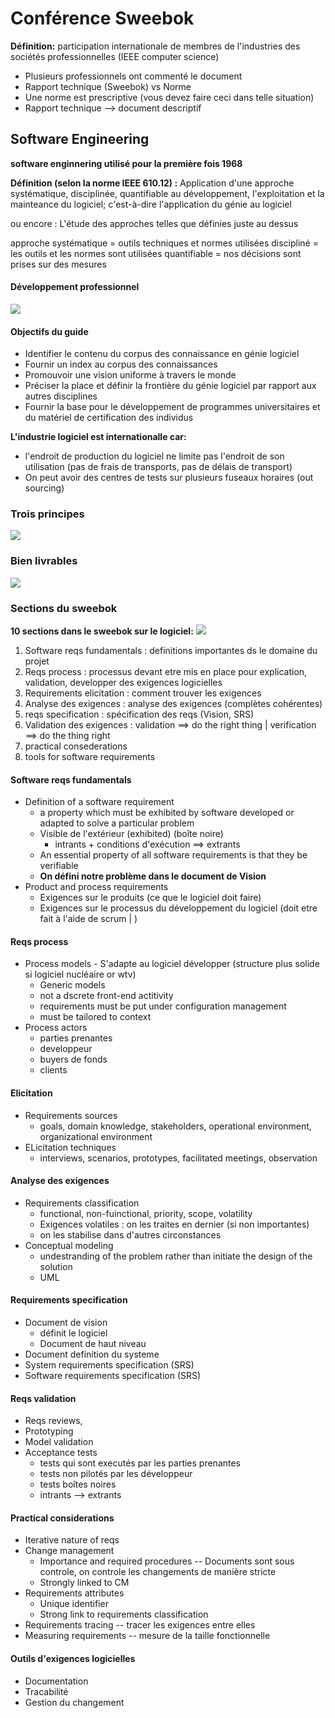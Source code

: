 # Conférence Sweebok

**Définition:** participation internationale de membres de l'industries des sociétés professionnelles (IEEE computer science)

- Plusieurs professionnels ont commenté le document
- Rapport technique (Sweebok) vs Norme
- Une norme est prescriptive (vous devez faire ceci dans telle situation)
- Rapport technique --> document descriptif

## Software Engineering

**software enginnering utilisé pour la première fois 1968**

**Définition (selon la norme IEEE 610.12) :** Application d'une approche systématique, disciplinée, quantifiable au développement, l'exploitation et la mainteance du logiciel; c'est-à-dire l'application du génie au logiciel

ou encore : L'étude des approches telles que définies juste au dessus

approche systématique = outils techniques et normes utilisées
discipliné = les outils et les normes sont utilisées
quantifiable = nos décisions sont prises sur des mesures

#### Développement professionnel

![](./imgs/dev-professionnel.png)

#### Objectifs du guide

- Identifier le contenu du corpus des connaissance en génie logiciel
- Fournir un index au corpus des connaissances
- Promouvoir une vision uniforme à travers le monde
- Préciser la place et définir la frontière du génie logiciel par rapport aux autres disciplines
- Fournir la base pour le développement de programmes universitaires et du matériel de certification des individus

**L'industrie logiciel est internationalle car:**

- l'endroit de production du logiciel ne limite pas l'endroit de son utilisation (pas de frais de transports, pas de délais de transport)
- On peut avoir des centres de tests sur plusieurs fuseaux horaires (out sourcing)

### Trois principes

![](./imgs/principes-sweebok.png)

### Bien livrables

![](./imgs/bien-livrables.png)

### Sections du sweebok

**10 sections dans le sweebok sur le logiciel:**
![](./imgs/software-reqs.png)

1. Software reqs fundamentals : definitions importantes ds le domaine du projet
1. Reqs process : processus devant etre mis en place pour explication, validation, developper des exigences logicielles
1. Requirements elicitation : comment trouver les exigences
1. Analyse des exigences : analyse des exigences (complètes cohérentes)
1. reqs specification : spécification des reqs (Vision, SRS)
1. Validation des exigences : validation ==> do the right thing | verification ==> do the thing right
1. practical consederations
1. tools for software requirements

#### Software reqs fundamentals

- Definition of a software requirement
  - a property which must be exhibited by software developed or adapted to solve a particular problem
  - Visible de l'extérieur (exhibited) (boîte noire)
    - intrants + conditions d'exécution ==> extrants
  - An essential property of all software requirements is that they be verifiable
  - **On défini notre problème dans le document de Vision**
- Product and process requirements
  - Exigences sur le produits (ce que le logiciel doit faire)
  - Exigences sur le processus du développement du logiciel (doit etre fait à l'aide de scrum | )

#### Reqs process

- Process models - S'adapte au logiciel développer (structure plus solide si logiciel nucléaire or wtv)
  - Generic models
  - not a dscrete front-end actitivity
  - requirements must be put under configuration management
  - must be tailored to context
- Process actors
  - parties prenantes
  - developpeur
  - buyers de fonds
  - clients

#### Elicitation

- Requirements sources
  - goals, domain knowledge, stakeholders, operational environment, organizational environment
- ELicitation techniques
  - interviews, scenarios, prototypes, facilitated meetings, observation

#### Analyse des exigences

- Requirements classification
  - functional, non-fuinctional, priority, scope, volatility
  - Exigences volatiles : on les traites en dernier (si non importantes)
  - on les stabilise dans d'autres circonstances
- Conceptual modeling
  - undestranding of the problem rather than initiate the design of the solution
  - UML

#### Requirements specification

- Document de vision
  - définit le logiciel
  - Document de haut niveau
- Document definition du systeme
- System requirements specification (SRS)
- Software requirements specification (SRS)

#### Reqs validation

- Reqs reviews,
- Prototyping
- Model validation
- Acceptance tests
  - tests qui sont executés par les parties prenantes
  - tests non pilotés par les développeur
  - tests boîtes noires
  - intrants --> extrants

#### Practical considerations

- Iterative nature of reqs
- Change management
  - Importance and required procedures -- Documents sont sous controle, on controle les changements de manière stricte
  - Strongly linked to CM
- Requirements attributes
  - Unique identifier
  - Strong link to requirements classification
- Requirements tracing -- tracer les exigences entre elles
- Measuring requirements -- mesure de la taille fonctionnelle

#### Outils d'exigences logicielles

- Documentation
- Tracabilité
- Gestion du changement
